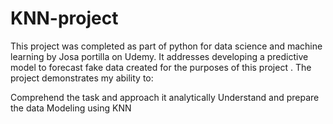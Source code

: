 # KNN-project
This project was completed as part of python for data science and machine learning by Josa portilla on Udemy.
It addresses developing a predictive model to forecast fake data created for the purposes of this project . The project demonstrates my ability to:

Comprehend the task and approach it analytically
Understand and prepare the data
Modeling using KNN
